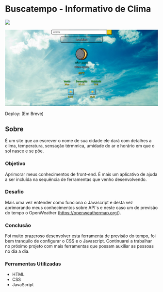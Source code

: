 # Buscatempo - Informativo de Clima

![](./)

![](./assets/img/telabuscatempo.png)

Deploy: (Em Breve)

## Sobre

É um site que ao escrever o nome de sua cidade ele dará com detalhes a clima, temperatura, sensação térmmica, umidade do ar e horário em que o sol nasce e se põe.

### Objetivo

Aprimorar meus conhecimentos de front-end. É mais um aplicativo de ajuda a ser incluída na sequência de ferramentas que venho desenvolvendo.

### Desafio

Mais uma vez entender como funciona o Javascript e desta vez aprimorando meus conhecimentos sobre API´s e neste caso um de previsão do tempo o OpenWeather (https://openweathermap.org/). 

### Conclusão

Foi muito prazeroso desenvolver esta ferramenta de previsão do tempo, foi bem tranquilo de configurar o CSS e o Javascript. Continuarei a trabalhar no próximo projeto com mais ferramentas que possam auxiliar as pessoas no dia a dia.

### Ferramentas Utilizadas

- HTML
- CSS
- JavaScript